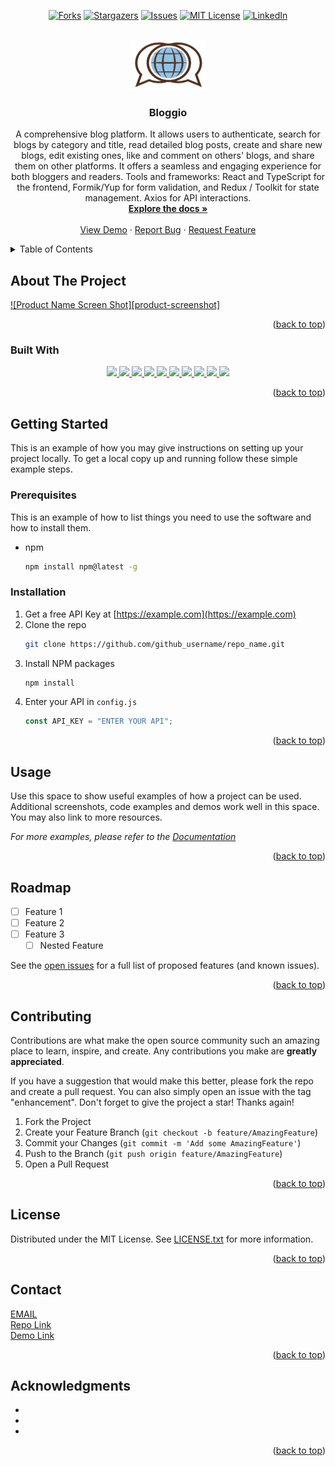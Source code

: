<a name="readme-top"></a>

<!-- PROJECT SHIELDS -->
<!--
*** I'm using markdown "reference style" links for readability.
*** Reference links are enclosed in brackets [ ] instead of parentheses ( ).
*** See the bottom of this document for the declaration of the reference variables
*** for contributors-url, forks-url, etc. This is an optional, concise syntax you may use.
*** https://www.markdownguide.org/basic-syntax/#reference-style-links
-->

<div align="center">

[![Forks][forks-shield]][forks-url]
[![Stargazers][stars-shield]][stars-url]
[![Issues][issues-shield]][issues-url]
[![MIT License][license-shield]][license-url]
[![LinkedIn][linkedin-shield]][linkedin-url]

</div>

[contributors-shield]: https://img.shields.io/github/contributors/omrfrkcpr/bloggio.svg?style=flat-square&color=blue
[contributors-url]: https://github.com/omrfrkcpr/bloggio/graphs/contributors
[forks-shield]: https://img.shields.io/github/forks/omrfrkcpr/bloggio.svg?style=flat-square&color=blueviolet
[forks-url]: https://github.com/omrfrkcpr/bloggio/network/members
[stars-shield]: https://img.shields.io/github/stars/omrfrkcpr/bloggio.svg?style=flat-square&color=brightgreen
[stars-url]: https://github.com/omrfrkcpr/bloggio/stargazers
[issues-shield]: https://img.shields.io/github/issues/omrfrkcpr/bloggio.svg?style=flat-square&color=red
[issues-url]: https://github.com/omrfrkcpr/bloggio/issues
[license-shield]: https://img.shields.io/github/license/omrfrkcpr/bloggio.svg?style=flat-square&color=yellow
[license-url]: https://github.com/omrfrkcpr/bloggio/blob/master/LICENSE.txt
[linkedin-shield]: https://img.shields.io/badge/-LinkedIn-black.svg?style=flat-square&logo=linkedin&color=blue
[linkedin-url]: https://linkedin.com/in/omrfrkcpr

<!-- PROJECT LOGO -->
<br />
<div align="center">
  <a href="https://github.com/omrfrkcpr/bloggio">
    <img src="./src/assets/symbol.png" alt="Logo" width="120" height="80">
  </a>

<h3 align="center">Bloggio</h3>

  <p align="center">
    A comprehensive blog platform. It allows users to authenticate, search for blogs by category and title, read detailed blog posts, create and share new blogs, edit existing ones, like and comment on others' blogs, and share them on other platforms. It offers a seamless and engaging experience for both bloggers and readers. Tools and frameworks: React and TypeScript for the frontend, Formik/Yup for form validation, and Redux / Toolkit for state management. Axios for API interactions.
    <br />
    <a href="https://github.com/omrfrkcpr/bloggio"><strong>Explore the docs »</strong></a>
    <br />
    <br />
    <a href="https://bloggio.vercel.app/">View Demo</a>
    ·
    <a href="https://github.com/omrfrkcpr/bloggio/issues/new?labels=bug&template=bug-report---.md">Report Bug</a>
    ·
    <a href="https://github.com/omrfrkcpr/bloggio/issues/new?labels=enhancement&template=feature-request---.md">Request Feature</a>
  </p>
</div>

<!-- TABLE OF CONTENTS -->
<details>
  <summary>Table of Contents</summary>
  <ol>
    <li>
      <a href="#about-the-project">About The Project</a>
      <ul>
        <li><a href="#built-with">Built With</a></li>
      </ul>
    </li>
    <li>
      <a href="#getting-started">Getting Started</a>
      <ul>
        <li><a href="#prerequisites">Prerequisites</a></li>
        <li><a href="#installation">Installation</a></li>
      </ul>
    </li>
    <li><a href="#usage">Usage</a></li>
    <li><a href="#roadmap">Roadmap</a></li>
    <li><a href="#contributing">Contributing</a></li>
    <li><a href="#license">License</a></li>
    <li><a href="#contact">Contact</a></li>
    <li><a href="#acknowledgments">Acknowledgments</a></li>
  </ol>
</details>

<!-- ABOUT THE PROJECT -->

## About The Project

[![Product Name Screen Shot][product-screenshot]](https://example.com)

<p align="right">(<a href="#readme-top">back to top</a>)</p>

### Built With

<p align="center">
  <a href="https://react.dev/">
    <img src="https://skillicons.dev/icons?i=react" />
  </a>
  <a href="https://redux.js.org/">
    <img src="https://skillicons.dev/icons?i=redux" />
  </a>
  <a href="https://www.typescriptlang.org/">
    <img src="https://skillicons.dev/icons?i=ts" />
  </a>
  <a href="https://tailwindcss.com/">
    <img src="https://skillicons.dev/icons?i=tailwind" />
  </a>
  <a href="https://mui.com/">
    <img src="https://skillicons.dev/icons?i=materialui" />
  </a>
  <a href="https://nodejs.org/en">
    <img src="https://skillicons.dev/icons?i=nodejs" />
  </a>
  <a href="https://www.cypress.io/">
    <img src="https://skillicons.dev/icons?i=cypress" />
  </a>
  <a href="https://www.postman.com/">
    <img src="https://skillicons.dev/icons?i=postman" />
  </a>
  <a href="https://vercel.com/">
    <img src="https://skillicons.dev/icons?i=vercel" />
  </a>
  <a href="https://vitejs.dev/">
    <img src="https://skillicons.dev/icons?i=vite" />
  </a>
</p>

<p align="right">(<a href="#readme-top">back to top</a>)</p>

<!-- GETTING STARTED -->

## Getting Started

This is an example of how you may give instructions on setting up your project locally.
To get a local copy up and running follow these simple example steps.

### Prerequisites

This is an example of how to list things you need to use the software and how to install them.

- npm
  ```sh
  npm install npm@latest -g
  ```

### Installation

1. Get a free API Key at [https://example.com](https://example.com)
2. Clone the repo
   ```sh
   git clone https://github.com/github_username/repo_name.git
   ```
3. Install NPM packages
   ```sh
   npm install
   ```
4. Enter your API in `config.js`
   ```js
   const API_KEY = "ENTER YOUR API";
   ```

<p align="right">(<a href="#readme-top">back to top</a>)</p>

<!-- USAGE EXAMPLES -->

## Usage

Use this space to show useful examples of how a project can be used. Additional screenshots, code examples and demos work well in this space. You may also link to more resources.

_For more examples, please refer to the [Documentation](https://example.com)_

<p align="right">(<a href="#readme-top">back to top</a>)</p>

<!-- ROADMAP -->

## Roadmap

- [ ] Feature 1
- [ ] Feature 2
- [ ] Feature 3
  - [ ] Nested Feature

See the [open issues](https://github.com/github_username/repo_name/issues) for a full list of proposed features (and known issues).

<p align="right">(<a href="#readme-top">back to top</a>)</p>

<!-- CONTRIBUTING -->

## Contributing

Contributions are what make the open source community such an amazing place to learn, inspire, and create. Any contributions you make are **greatly appreciated**.

If you have a suggestion that would make this better, please fork the repo and create a pull request. You can also simply open an issue with the tag "enhancement".
Don't forget to give the project a star! Thanks again!

1. Fork the Project
2. Create your Feature Branch (`git checkout -b feature/AmazingFeature`)
3. Commit your Changes (`git commit -m 'Add some AmazingFeature'`)
4. Push to the Branch (`git push origin feature/AmazingFeature`)
5. Open a Pull Request

<p align="right">(<a href="#readme-top">back to top</a>)</p>

<!-- LICENSE -->

## License

Distributed under the MIT License. See [LICENSE.txt](https://github.com/omrfrkcpr/bloggio/blob/main/LICENSE) for more information.

<p align="right">(<a href="#readme-top">back to top</a>)</p>

<!-- CONTACT -->

## Contact

[EMAIL](omerrfarukcapur@gmail.com)<br />
[Repo Link](https://github.com/omrfrkcpr/bloggio)<br />
[Demo Link](https://bloggio.vercel.app/)

<p align="right">(<a href="#readme-top">back to top</a>)</p>

<!-- ACKNOWLEDGMENTS -->

## Acknowledgments

- []()
- []()
- []()

<p align="right">(<a href="#readme-top">back to top</a>)</p>
